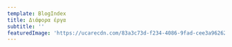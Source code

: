 ```yaml
---
template: BlogIndex
title: Διάφορα έργα
subtitle: ''
featuredImage: 'https://ucarecdn.com/83a3c73d-f234-4086-9fad-cee3a9626230/'
---
```


